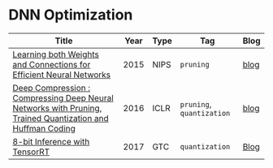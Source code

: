 # DNN Optimization

Title | Year | Type | Tag | Blog
------|------|------|-----|------
[Learning both Weights and Connections for Efficient Neural Networks](https://arxiv.org/abs/1506.02626) | 2015 | NIPS | `pruning ` | [blog](https://blog.worklover.com/2021/05/12/%eb%85%bc%eb%ac%b8-learning-both-weights-and-connections-for-efficient-neural-networks/)
[Deep Compression : Compressing Deep Neural Networks with Pruning, Trained Quantization and Huffman Coding](https://arxiv.org/pdf/1510.00149.pdf) | 2016 | ICLR | `pruning`, `quantization` | [blog](https://blog.worklover.com/2021/06/05/deep-compression-compressing-deep-neural-networks-with-pruning-trained-quantization-and-huffman-coding-%eb%aa%a8%eb%8d%b8-%ec%95%95%ec%b6%95-%eb%85%bc%eb%ac%b8/)
[8-bit Inference with TensorRT](https://on-demand.gputechconf.com/gtc/2017/presentation/s7310-8-bit-inference-with-tensorrt.pdf) | 2017 | GTC | `quantization` | [Blog]()

